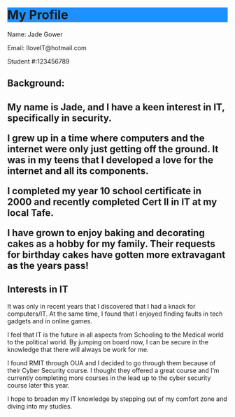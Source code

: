 <h1 style="background-color:DodgerBlue;">My Profile</h1>

<p>
Name: Jade Gower
<p>
Email: IloveIT@hotmail.com
<p>
Student #:123456789

<h2>Background:<h2>
<p>
My name is Jade, and I have a keen interest in IT, specifically in security. 
<p>
I grew up in a time where computers and the internet were only just getting off the ground. It was in my teens that I developed a love for the internet and all its components. 
<p>
I completed my year 10 school certificate in 2000 and recently completed Cert II in IT at my local Tafe.
<p>
I have grown to enjoy baking and decorating cakes as a hobby for my family. Their requests for birthday cakes have gotten more extravagant as the years pass!

<h2> Interests in IT</h2>
</p>
It was only in recent years that I discovered that I had a knack for computers/IT. At the same time, I found that I enjoyed finding faults in tech gadgets and in online games. 
<p>
I feel that IT is the future in all aspects from Schooling to the Medical world to the political world. By jumping on board now, I can be secure in the knowledge that there will always be work for me.
<p>
I found RMIT through OUA and I decided to go through them because of their Cyber Security course. I thought they offered a great course and I’m currently completing more courses in the lead up to the cyber security course later this year.
<p>
I hope to broaden my IT knowledge by stepping out of my comfort zone and diving into my studies.
